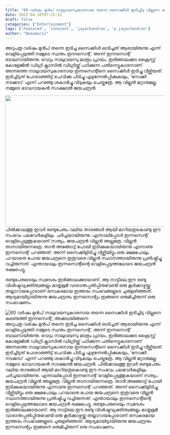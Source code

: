 ```yaml
---
title: "60 വർഷം മുൻപ് നാലുവയസുകാരനായ തന്നെ സൈക്കിൾ ഇടിച്ചിട്ട വില്ലനെ കണ്ടെത്തി ഇന്നസെന്റ്, അക്കഥയിങ്ങനെ"
date: 2022-04-10T07:15:12
draft: false
categories: ["Entertainment"]
tags: ['Featured', 'innocent', 'jayachandran', 'p jayachandran']
author: "Beaumaris"
---
```


അറുപതു വര്ഷം മുൻപ് തന്നെ ഇടിച്ച സൈക്കിൾ ഓടിച്ചത് ആരായിരുന്നു എന്ന് വെളിപ്പെടുത്തി നമ്മുടെ സ്വന്തം ഇന്നസെന്റ്. അന്ന് ഇന്നസെന്റ് ബാലനായിരുന്നു. വെറും നാലുവയസു മാത്രം പ്രായം. ഇരിങ്ങാലക്കുട ക്രൈസ്റ്റ് കോളേജിൽ ഡിഗ്രി ക്ലാസിൽ ഡിഗ്രിയ്ക്ക് പഠിക്കുന്ന പതിനെട്ടുകാരനാണ് അന്നത്തെ നാലുവയസുകാരനായ ഇന്നസെന്റിനെ സൈക്കിൾ ഇടിച്ചു വീഴ്ത്തിയത്. ഇടിച്ചിട്ടത് പോരാഞ്ഞിട്ട് ചെവിക്കു പിടിച്ചു എഴുന്നേൽപ്പിക്കുകയും, 'നോക്കി നടക്കടാ' എന്ന് പറഞ്ഞു ശകാരിച്ചു വിടുകയും ചെയ്തത്രേ. ആ വില്ലൻ മറ്റാരുമല്ല നമ്മുടെ ഭാവഗായകൻ സാക്ഷാൽ ജയചന്ദ്രൻ.

<img class="size-full wp-image-329187 aligncenter" src="https://cdn.boolokam.com/articles/2022/04/wfefeeeff.jpg" alt="" width="716" height="414" />പിൽക്കാലത്തു ഇവർ രണ്ടുപേരും വലിയ താരങ്ങൾ ആയി മാറിയതുകൊണ്ടു ഈ സംഭവം പലവേദികളിലും  ചർച്ചയായിരുന്നു. എന്നാലിപ്പോൾ ഇന്നസെന്റ് വെളിപ്പെടുത്തുകയാണ് സത്യം. ജയചന്ദ്രൻ വില്ലൻ അല്ലത്രേ. വില്ലൻ താനായിരുന്നത്രെ. താൻ അങ്ങോട്ട് പോയി ഇടിക്കുകയായിരുന്നു എന്നാണു ഇന്നസെന്റ് പറഞ്ഞത്. അന്ന് സൈക്കിളിടിച്ചു വീഴ്ത്തിയിട്ടും ഒരു ക്ഷമപോലും പറയാതെ പോയ ജയചന്ദ്രനെ ഇതുവരെ വില്ലൻ സ്ഥാനത്തായിരുന്നു പ്രതിഷ്ഠിച്ചു വച്ചിരുന്നത്. എന്തായാലും ഇന്നസെന്റിന്റെ വെളിപ്പെടുത്തലോടെ ജയചന്ദ്രൻ രക്ഷപെട്ടു.

രണ്ടുപേരുടെയും സ്വദേശം ഇരിങ്ങാലക്കുടയാണ്. ആ നാട്ടിലെ ഈ രണ്ടു വിശിഷ്ടവ്യക്തിത്വങ്ങളും മാതൃഭൂമി വാരാന്തപ്പതിപ്പിനുവേണ്ടി ഒരു കൂടിക്കാഴ്ചയ്ക്കു തയ്യാറായപ്പോഴാണ് രസകരമായ ഇത്തരം സംഭവങ്ങളുടെ ചുരുളഴിഞ്ഞത്. ആദ്യമായിട്ടായിരുന്നു ജയചന്ദ്രനും ഇന്നസെന്റും ഇങ്ങനെ ഒരുമിച്ചിരുന്ന് ഒരു സംഭാഷണം.


![60 വർഷം മുൻപ് നാലുവയസുകാരനായ തന്നെ സൈക്കിൾ ഇടിച്ചിട്ട വില്ലനെ കണ്ടെത്തി ഇന്നസെന്റ്, അക്കഥയിങ്ങനെ](https://cdn.boolokam.com/articles/2022/04/wfefeeeff.jpg)അറുപതു വര്ഷം മുൻപ് തന്നെ ഇടിച്ച സൈക്കിൾ ഓടിച്ചത് ആരായിരുന്നു എന്ന് വെളിപ്പെടുത്തി നമ്മുടെ സ്വന്തം ഇന്നസെന്റ്. അന്ന് ഇന്നസെന്റ് ബാലനായിരുന്നു. വെറും നാലുവയസു മാത്രം പ്രായം. ഇരിങ്ങാലക്കുട ക്രൈസ്റ്റ് കോളേജിൽ ഡിഗ്രി ക്ലാസിൽ ഡിഗ്രിയ്ക്ക് പഠിക്കുന്ന പതിനെട്ടുകാരനാണ് അന്നത്തെ നാലുവയസുകാരനായ ഇന്നസെന്റിനെ സൈക്കിൾ ഇടിച്ചു വീഴ്ത്തിയത്. ഇടിച്ചിട്ടത് പോരാഞ്ഞിട്ട് ചെവിക്കു പിടിച്ചു എഴുന്നേൽപ്പിക്കുകയും, 'നോക്കി നടക്കടാ' എന്ന് പറഞ്ഞു ശകാരിച്ചു വിടുകയും ചെയ്തത്രേ. ആ വില്ലൻ മറ്റാരുമല്ല നമ്മുടെ ഭാവഗായകൻ സാക്ഷാൽ ജയചന്ദ്രൻ. പിൽക്കാലത്തു ഇവർ രണ്ടുപേരും വലിയ താരങ്ങൾ ആയി മാറിയതുകൊണ്ടു ഈ സംഭവം പലവേദികളിലും ചർച്ചയായിരുന്നു. എന്നാലിപ്പോൾ ഇന്നസെന്റ് വെളിപ്പെടുത്തുകയാണ് സത്യം. ജയചന്ദ്രൻ വില്ലൻ അല്ലത്രേ. വില്ലൻ താനായിരുന്നത്രെ. താൻ അങ്ങോട്ട് പോയി ഇടിക്കുകയായിരുന്നു എന്നാണു ഇന്നസെന്റ് പറഞ്ഞത്. അന്ന് സൈക്കിളിടിച്ചു വീഴ്ത്തിയിട്ടും ഒരു ക്ഷമപോലും പറയാതെ പോയ ജയചന്ദ്രനെ ഇതുവരെ വില്ലൻ സ്ഥാനത്തായിരുന്നു പ്രതിഷ്ഠിച്ചു വച്ചിരുന്നത്. എന്തായാലും ഇന്നസെന്റിന്റെ വെളിപ്പെടുത്തലോടെ ജയചന്ദ്രൻ രക്ഷപെട്ടു. രണ്ടുപേരുടെയും സ്വദേശം ഇരിങ്ങാലക്കുടയാണ്. ആ നാട്ടിലെ ഈ രണ്ടു വിശിഷ്ടവ്യക്തിത്വങ്ങളും മാതൃഭൂമി വാരാന്തപ്പതിപ്പിനുവേണ്ടി ഒരു കൂടിക്കാഴ്ചയ്ക്കു തയ്യാറായപ്പോഴാണ് രസകരമായ ഇത്തരം സംഭവങ്ങളുടെ ചുരുളഴിഞ്ഞത്. ആദ്യമായിട്ടായിരുന്നു ജയചന്ദ്രനും ഇന്നസെന്റും ഇങ്ങനെ ഒരുമിച്ചിരുന്ന് ഒരു സംഭാഷണം.
